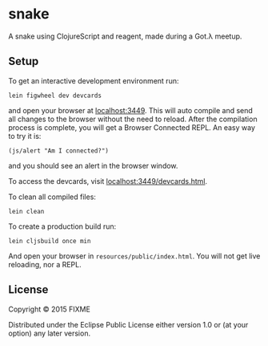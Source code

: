 # snake

A snake using ClojureScript and reagent, made during a Got.λ meetup.

## Setup

To get an interactive development environment run:

    lein figwheel dev devcards

and open your browser at [localhost:3449](http://localhost:3449/).
This will auto compile and send all changes to the browser without the
need to reload. After the compilation process is complete, you will
get a Browser Connected REPL. An easy way to try it is:

    (js/alert "Am I connected?")

and you should see an alert in the browser window.

To access the devcards, visit
[localhost:3449/devcards.html](http://localhost:3449/devcards.html).

To clean all compiled files:

    lein clean

To create a production build run:

    lein cljsbuild once min

And open your browser in `resources/public/index.html`. You will not
get live reloading, nor a REPL.

## License

Copyright © 2015 FIXME

Distributed under the Eclipse Public License either version 1.0 or (at your option) any later version.

